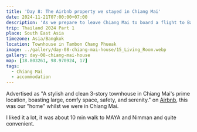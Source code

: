 ```yaml
---
title: 'Day 8: The Airbnb property we stayed in Chiang Mai'
date: 2024-11-21T07:00:00+07:00
description: 'As we prepare to leave Chiang Mai to board a flight to Bangkok, I took some photos of the Airbnb house we stayed in Chiang Mai.'
trip: Thailand 2024 Part 1
place: South East Asia
timezone: Asia/Bangkok
location: Townhouse in Tambon Chang Phueak
image: ../gallery/day-08-chiang-mai-house/15_Living_Room.webp
gallery: day-08-chiang-mai-house
map: [18.803261, 98.970924, 17]
tags:
  - Chiang Mai
  - accommodation
---
```


Advertised as "A stylish and clean 3-story townhouse in Chiang Mai's prime location, boasting large, comfy space, safety, and serenity." on [Airbnb](https://www.airbnb.com.au/rooms/30682712?adults=6&children=0&infants=0&pets=0&wishlist_item_id=11003294352864&check_in=2024-11-12&check_out=2024-11-19&source_impression_id=p3_1710381379_5wsYKbGhkcDFOigg&previous_page_section_name=1000&fbclid=IwZXh0bgNhZW0CMTEAAR1-ncCIEvNNyLUBcf5w1pawIurxP_6nUrrzIS7tlB_Uz1Lrw90PLQ7skAg_aem_nyXaalX7r9QVk-hcl7s4Iw), this was our "home" whilst we were in Chiang Mai.

I liked it a lot, it was about 10 min walk to MAYA and Nimman and quite convenient.
